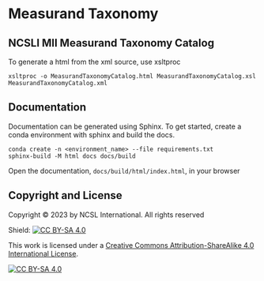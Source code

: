 # Measurand Taxonomy

## NCSLI MII Measurand Taxonomy Catalog

To generate a html from the xml source, use xsltproc
```
xsltproc -o MeasurandTaxonomyCatalog.html MeasurandTaxonomyCatalog.xsl MeasurandTaxonomyCatalog.xml
```

## Documentation
Documentation can be generated using Sphinx. To get started, create a conda environment with sphinx and build the docs.

```
conda create -n <environment_name> --file requirements.txt
sphinx-build -M html docs docs/build
```
Open the documentation, `docs/build/html/index.html`, in your browser 

## Copyright and License

Copyright © 2023 by NCSL International. All rights reserved

Shield: [![CC BY-SA 4.0][cc-by-sa-shield]][cc-by-sa]

This work is licensed under a
[Creative Commons Attribution-ShareAlike 4.0 International License][cc-by-sa].

[![CC BY-SA 4.0][cc-by-sa-image]][cc-by-sa]

[cc-by-sa]: http://creativecommons.org/licenses/by-sa/4.0/
[cc-by-sa-image]: https://licensebuttons.net/l/by-sa/4.0/88x31.png
[cc-by-sa-shield]: https://img.shields.io/badge/License-CC%20BY--SA%204.0-lightgrey.svg
